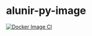 # alunir-py-image

[![Docker Image CI](https://github.com/alunir/alunir-py-image/actions/workflows/docker-image.yml/badge.svg)](https://github.com/alunir/alunir-py-image/actions/workflows/docker-image.yml)
